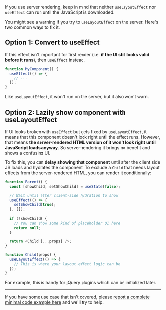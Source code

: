 If you use server rendering, keep in mind that neither `useLayoutEffect` nor `useEffect` can run until the JavaScript is downloaded.

You might see a warning if you try to `useLayoutEffect` on the server. Here's two common ways to fix it.

## Option 1: Convert to useEffect

If this effect isn't important for first render (i.e. **if the UI still looks valid before it runs**), then `useEffect` instead.

```js
function MyComponent() {
  useEffect(() => {
    // ...
  });
}
```

Like `useLayoutEffect`, it won't run on the server, but it also won't warn.

## Option 2: Lazily show component with useLayoutEffect

If UI looks broken with `useEffect` but gets fixed by `useLayoutEffect`, it means that this component doesn't look right until the effect runs. However, that means **the server-rendered HTML version of it won't look right until JavaScript loads anyway**. So server-rendering it brings no benefit and shows a confusing UI.

To fix this, you can **delay showing that component** until after the client side JS loads and hydrates the component. To exclude a `Child` that needs layout effects from the server-rendered HTML, you can render it conditionally:

```js
function Parent() {
  const [showChild, setShowChild] = useState(false);
  
  // Wait until after client-side hydration to show
  useEffect(() => {
    setShowChild(true);
  }, []);
  
  if (!showChild) {
    // You can show some kind of placeholder UI here
    return null;
  }

  return <Child {...props} />;
}

function Child(props) {
  useLayoutEffect(() => {
    // This is where your layout effect logic can be
  });
}
```

For example, this is handy for jQuery plugins which can be initialized later.

---

If you have some use case that isn't covered, please [report a complete minimal code example here](https://github.com/facebook/react/issues/14927) and we'll try to help.